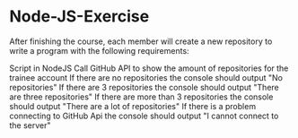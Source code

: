 # Node-JS-Exercise

After finishing the course, each member will create a new repository to write a program with the following requirements:

Script in NodeJS
Call GitHub API to show the amount of repositories for the trainee account
If there are no repositories the console should output "No repositories"
If there are 3 repositories the console should output "There are three repositories"
If there are more than 3 repositories the console should output "There are a lot of repositories"
If there is a problem connecting to GitHub Api the console should output "I cannot connect to the server"
